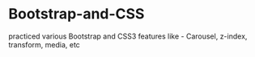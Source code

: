 # Bootstrap-and-CSS
practiced various Bootstrap and CSS3 features like - Carousel, z-index, transform, media, etc
